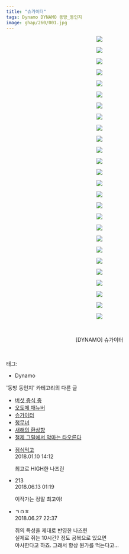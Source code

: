 ```yaml
---
title: "슈가이터"
tags: Dynamo DYNAMO 동방_동인지
image: ghap/260/001.jpg
---
```

<div class="article">
<p style="text-align: center; clear: none; float: none;"><img src="{{ site.nasurl }}/ghap/260/001.jpg"/></p>
<p style="text-align: center; clear: none; float: none;"><img src="{{ site.nasurl }}/ghap/260/002.png"/></p>
<p style="text-align: center; clear: none; float: none;"><img src="{{ site.nasurl }}/ghap/260/003.jpg"/></p>
<p style="text-align: center; clear: none; float: none;"><img src="{{ site.nasurl }}/ghap/260/004.jpg"/></p>
<p style="text-align: center; clear: none; float: none;"><img src="{{ site.nasurl }}/ghap/260/005.jpg"/></p>
<p style="text-align: center; clear: none; float: none;"><img src="{{ site.nasurl }}/ghap/260/006.jpg"/></p>
<p style="text-align: center; clear: none; float: none;"><img src="{{ site.nasurl }}/ghap/260/007.jpg"/></p>
<p style="text-align: center; clear: none; float: none;"><img src="{{ site.nasurl }}/ghap/260/008.jpg"/></p>
<p style="text-align: center; clear: none; float: none;"><img src="{{ site.nasurl }}/ghap/260/009.jpg"/></p>
<p style="text-align: center; clear: none; float: none;"><img src="{{ site.nasurl }}/ghap/260/010.jpg"/></p>
<p style="text-align: center; clear: none; float: none;"><img src="{{ site.nasurl }}/ghap/260/011.jpg"/></p>
<p style="text-align: center; clear: none; float: none;"><img src="{{ site.nasurl }}/ghap/260/012.jpg"/></p>
<p style="text-align: center; clear: none; float: none;"><img src="{{ site.nasurl }}/ghap/260/013.jpg"/></p>
<p style="text-align: center; clear: none; float: none;"><img src="{{ site.nasurl }}/ghap/260/014.jpg"/></p>
<p style="text-align: center; clear: none; float: none;"><img src="{{ site.nasurl }}/ghap/260/015.jpg"/></p>
<p style="text-align: center; clear: none; float: none;"><img src="{{ site.nasurl }}/ghap/260/016.jpg"/></p>
<p style="text-align: center; clear: none; float: none;"><img src="{{ site.nasurl }}/ghap/260/017.jpg"/></p>
<p style="text-align: center; clear: none; float: none;"><img src="{{ site.nasurl }}/ghap/260/018.jpg"/></p>
<p style="text-align: center; clear: none; float: none;"><img src="{{ site.nasurl }}/ghap/260/019.jpg"/></p>
<p style="text-align: center; clear: none; float: none;"><img src="{{ site.nasurl }}/ghap/260/020.jpg"/></p>
<p style="text-align: center; clear: none; float: none;"><img src="{{ site.nasurl }}/ghap/260/021.jpg"/></p>
<p style="text-align: center; clear: none; float: none;"><img src="{{ site.nasurl }}/ghap/260/022.jpg"/></p>
<p style="text-align: center; clear: none; float: none;"><img src="{{ site.nasurl }}/ghap/260/023.jpg"/></p>
<p style="text-align: center; clear: none; float: none;"><img src="{{ site.nasurl }}/ghap/260/024.jpg"/></p>
<p style="text-align: center; clear: none; float: none;"><img src="{{ site.nasurl }}/ghap/260/025.jpg"/></p>
<p style="text-align: center; clear: none; float: none;"><img src="{{ site.nasurl }}/ghap/260/026.jpg"/></p>
<p style="text-align: center; clear: none; float: none;"><br/></p>
<p style="text-align: center; clear: none; float: none;">[DYNAMO] 슈가이터</p>
<p><br/></p>
</div><div class="tagTrail">
<p>태그: </p>
<ul>
<li>Dynamo</li>
</ul>
</div><div class="another">
<p>'동방 동인지' 카테고리의 다른 글</p>
<ul>
<li><a href="/2016-06-19-ghap_262">버섯 증식 중</a></li>
<li><a href="/2016-06-19-ghap_261">오토메 매뉴버</a></li>
<li><a href="/2016-06-19-ghap_260">슈가이터</a></li>
<li><a href="/2016-06-19-ghap_259">청무녀</a></li>
<li><a href="/2016-06-19-ghap_258">새해의 환상향</a></li>
<li><a href="/2016-06-19-ghap_257">철제 그릴에서 악마는 타오른다</a></li>
</ul>
</div><div class="cb_module cb_fluid">
<div class="cb_wrt cb_profile">
<div class="comment">
<ul>
<li class="cb_thumb_off" id="comment15171063">
<div class="cb_comment_area">
<div class="cb_info_area">
<div class="cb_section">
<span class="cb_nick_name"> <a href="http://jsvehw" onclick="return openLinkInNewWindow(this)">점심먹고</a></span>
</div>
<div class="cb_section">
<span class="cb_date">2018.01.10 14:12 </span>
</div>
</div>
<div class="cb_dsc_comment">
<p class="cb_dsc">
											최고로 HIGH한 나즈린
										</p>
</div>
</div></li>
<li class="cb_thumb_off" id="comment15269896">
<div class="cb_comment_area">
<div class="cb_info_area">
<div class="cb_section">
<span class="cb_nick_name">213</span>
</div>
<div class="cb_section">
<span class="cb_date">2018.06.13 01:19 </span>
</div>
</div>
<div class="cb_dsc_comment">
<p class="cb_dsc">
											이작가는 정말 최고야!<br/>
</p>
</div>
</div></li>
<li class="cb_thumb_off" id="comment15277658">
<div class="cb_comment_area">
<div class="cb_info_area">
<div class="cb_section">
<span class="cb_nick_name">ㄱㅁㅎ</span>
</div>
<div class="cb_section">
<span class="cb_date">2018.06.27 22:37 </span>
</div>
</div>
<div class="cb_dsc_comment">
<p class="cb_dsc">
											쥐의 특성을 제대로 반영한 나즈린<br/>
실제로 쥐는 10시간? 정도 공복으로 있으면<br/>
아사한다고 하죠. 그래서 항상 뭔가를 먹는다고...
										</p>
</div>
</div></li>
</ul>
</div>
</div><!-- commentList close -->
</div>